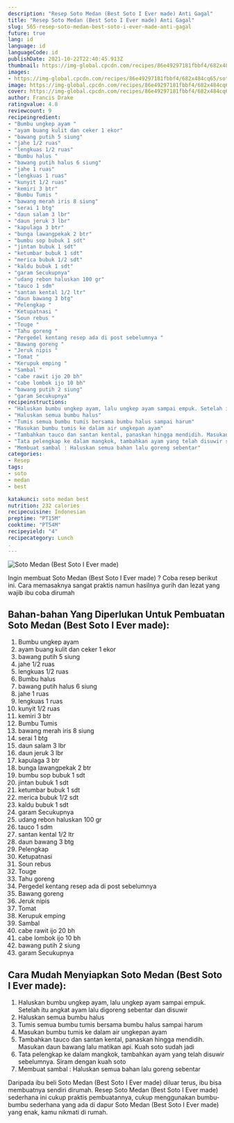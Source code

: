 ```yaml
---
description: "Resep Soto Medan (Best Soto I Ever made) Anti Gagal"
title: "Resep Soto Medan (Best Soto I Ever made) Anti Gagal"
slug: 565-resep-soto-medan-best-soto-i-ever-made-anti-gagal
future: true
lang: id
language: id
languageCode: id
publishDate: 2021-10-22T22:40:45.913Z 
thumbnail: https://img-global.cpcdn.com/recipes/86e49297181fbbf4/682x484cq65/soto-medan-best-soto-i-ever-made-foto-resep-utama.png
images:
- https://img-global.cpcdn.com/recipes/86e49297181fbbf4/682x484cq65/soto-medan-best-soto-i-ever-made-foto-resep-utama.png
image: https://img-global.cpcdn.com/recipes/86e49297181fbbf4/682x484cq65/soto-medan-best-soto-i-ever-made-foto-resep-utama.png
cover: https://img-global.cpcdn.com/recipes/86e49297181fbbf4/682x484cq65/soto-medan-best-soto-i-ever-made-foto-resep-utama.png
author: Francis Drake
ratingvalue: 4.8
reviewcount: 9
recipeingredient:
- "Bumbu ungkep ayam "
- "ayam buang kulit dan ceker 1 ekor"
- "bawang putih 5 siung"
- "jahe 1/2 ruas"
- "lengkuas 1/2 ruas"
- "Bumbu halus "
- "bawang putih halus 6 siung"
- "jahe 1 ruas"
- "lengkuas 1 ruas"
- "kunyit 1/2 ruas"
- "kemiri 3 btr"
- "Bumbu Tumis "
- "bawang merah iris 8 siung"
- "serai 1 btg"
- "daun salam 3 lbr"
- "daun jeruk 3 lbr"
- "kapulaga 3 btr"
- "bunga lawangpekak 2 btr"
- "bumbu sop bubuk 1 sdt"
- "jintan bubuk 1 sdt"
- "ketumbar bubuk 1 sdt"
- "merica bubuk 1/2 sdt"
- "kaldu bubuk 1 sdt"
- "garam Secukupnya"
- "udang rebon haluskan 100 gr"
- "tauco 1 sdm"
- "santan kental 1/2 ltr"
- "daun bawang 3 btg"
- "Pelengkap "
- "Ketupatnasi "
- "Soun rebus "
- "Touge "
- "Tahu goreng "
- "Pergedel kentang resep ada di post sebelumnya "
- "Bawang goreng "
- "Jeruk nipis "
- "Tomat "
- "Kerupuk emping "
- "Sambal "
- "cabe rawit ijo 20 bh"
- "cabe lombok ijo 10 bh"
- "bawang putih 2 siung"
- "garam Secukupnya"
recipeinstructions:
- "Haluskan bumbu ungkep ayam, lalu ungkep ayam sampai empuk. Setelah itu angkat ayam lalu digoreng sebentar dan disuwir"
- "Haluskan semua bumbu halus"
- "Tumis semua bumbu tumis bersama bumbu halus sampai harum"
- "Masukan bumbu tumis ke dalam air ungkepan ayam"
- "Tambahkan tauco dan santan kental, panaskan hingga mendidih. Masukan daun bawang lalu matikan api. Kuah soto sudah jadi"
- "Tata pelengkap ke dalam mangkok, tambahkan ayam yang telah disuwir sebelumnya. Siram dengan kuah soto"
- "Membuat sambal : Haluskan semua bahan lalu goreng sebentar"
categories:
- Resep
tags:
- soto
- medan
- best

katakunci: soto medan best 
nutrition: 232 calories
recipecuisine: Indonesian
preptime: "PT15M"
cooktime: "PT54M"
recipeyield: "4"
recipecategory: Lunch
. 
---
```



![Soto Medan (Best Soto I Ever made)](https://img-global.cpcdn.com/recipes/86e49297181fbbf4/682x484cq65/soto-medan-best-soto-i-ever-made-foto-resep-utama.png)

Ingin membuat Soto Medan (Best Soto I Ever made) ? Coba resep berikut ini. Cara memasaknya sangat praktis namun hasilnya gurih dan lezat yang wajib ibu coba dirumah

<!--inarticleads1-->

## Bahan-bahan Yang Diperlukan Untuk Pembuatan Soto Medan (Best Soto I Ever made):

1. Bumbu ungkep ayam 
1. ayam buang kulit dan ceker 1 ekor
1. bawang putih 5 siung
1. jahe 1/2 ruas
1. lengkuas 1/2 ruas
1. Bumbu halus 
1. bawang putih halus 6 siung
1. jahe 1 ruas
1. lengkuas 1 ruas
1. kunyit 1/2 ruas
1. kemiri 3 btr
1. Bumbu Tumis 
1. bawang merah iris 8 siung
1. serai 1 btg
1. daun salam 3 lbr
1. daun jeruk 3 lbr
1. kapulaga 3 btr
1. bunga lawangpekak 2 btr
1. bumbu sop bubuk 1 sdt
1. jintan bubuk 1 sdt
1. ketumbar bubuk 1 sdt
1. merica bubuk 1/2 sdt
1. kaldu bubuk 1 sdt
1. garam Secukupnya
1. udang rebon haluskan 100 gr
1. tauco 1 sdm
1. santan kental 1/2 ltr
1. daun bawang 3 btg
1. Pelengkap 
1. Ketupatnasi 
1. Soun rebus 
1. Touge 
1. Tahu goreng 
1. Pergedel kentang resep ada di post sebelumnya 
1. Bawang goreng 
1. Jeruk nipis 
1. Tomat 
1. Kerupuk emping 
1. Sambal 
1. cabe rawit ijo 20 bh
1. cabe lombok ijo 10 bh
1. bawang putih 2 siung
1. garam Secukupnya



<!--inarticleads2-->

## Cara Mudah Menyiapkan Soto Medan (Best Soto I Ever made):

1. Haluskan bumbu ungkep ayam, lalu ungkep ayam sampai empuk. Setelah itu angkat ayam lalu digoreng sebentar dan disuwir
1. Haluskan semua bumbu halus
1. Tumis semua bumbu tumis bersama bumbu halus sampai harum
1. Masukan bumbu tumis ke dalam air ungkepan ayam
1. Tambahkan tauco dan santan kental, panaskan hingga mendidih. Masukan daun bawang lalu matikan api. Kuah soto sudah jadi
1. Tata pelengkap ke dalam mangkok, tambahkan ayam yang telah disuwir sebelumnya. Siram dengan kuah soto
1. Membuat sambal : Haluskan semua bahan lalu goreng sebentar




Daripada ibu beli  Soto Medan (Best Soto I Ever made)  diluar terus, ibu  bisa membuatnya sendiri dirumah. Resep  Soto Medan (Best Soto I Ever made)  sederhana ini cukup praktis pembuatannya, cukup menggunakan bumbu-bumbu sederhana yang ada di dapur  Soto Medan (Best Soto I Ever made)  yang enak, kamu nikmati di rumah.
